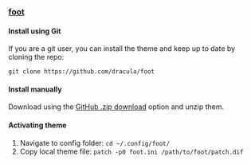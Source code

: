 ### [foot](https://codeberg.org/dnkl/foot)

#### Install using Git

If you are a git user, you can install the theme and keep up to date by cloning the repo:

    git clone https://github.com/dracula/foot

#### Install manually

Download using the [GitHub .zip download](https://github.com/dracula/foot/archive/master.zip) option and unzip them.

#### Activating theme

1. Navigate to config folder: `cd ~/.config/foot/`
2. Copy local theme file: `patch -p0 foot.ini /path/to/foot/patch.dif`
